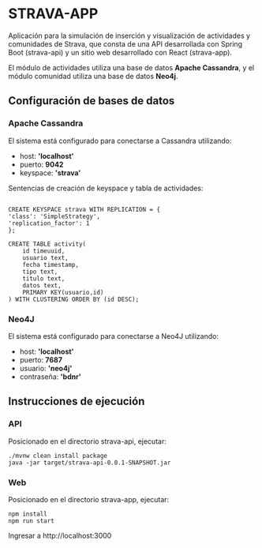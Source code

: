 # STRAVA-APP

Aplicación para la simulación de inserción y visualización de actividades y comunidades de Strava, que consta de una API desarrollada con Spring Boot (strava-api) y un sitio web desarrollado con React (strava-app).

El módulo de actividades utiliza una base de datos **Apache Cassandra**, y el módulo comunidad utiliza una base de datos **Neo4j**.

## Configuración de bases de datos

### Apache Cassandra

El sistema está configurado para conectarse a Cassandra utilizando: 

- host: **'localhost'** 
- puerto: **9042**
- keyspace: **'strava'**

Sentencias de creación de keyspace y tabla de actividades:

```CQL

CREATE KEYSPACE strava WITH REPLICATION = {
'class': 'SimpleStrategy',
'replication_factor': 1
};

CREATE TABLE activity(
    id timeuuid,
    usuario text,
    fecha timestamp,
    tipo text,
    titulo text,
    datos text,
    PRIMARY KEY(usuario,id)
) WITH CLUSTERING ORDER BY (id DESC);

```

### Neo4J

El sistema está configurado para conectarse a Neo4J utilizando: 

- host: **'localhost'** 
- puerto: **7687**
- usuario: **'neo4j'**
- contraseña: **'bdnr'**



## Instrucciones de ejecución

### API

Posicionado en el directorio strava-api, ejecutar:

```shell
./mvnw clean install package
java -jar target/strava-api-0.0.1-SNAPSHOT.jar
```

### Web

Posicionado en el directorio strava-app, ejecutar:

```shell
npm install
npm run start
```

Ingresar a http://localhost:3000
